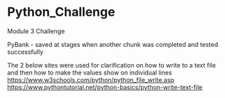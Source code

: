 # Python_Challenge
Module 3 Challenge

PyBank - saved at stages when another chunk was completed and tested successfully

The 2 below sites were used for clarification on how to write to a text file and then how to make the values show on individual lines
https://www.w3schools.com/python/python_file_write.asp
https://www.pythontutorial.net/python-basics/python-write-text-file

